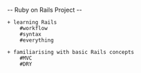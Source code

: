 


-- Ruby on Rails Project --
	
	+ learning Rails
		#workflow
		#syntax
		#everything
	
	+ familiarising with basic Rails concepts
		#MVC
		#DRY
	